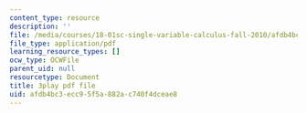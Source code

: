 ```yaml
---
content_type: resource
description: ''
file: /media/courses/18-01sc-single-variable-calculus-fall-2010/afdb4bc3ecc95f5a882ac740f4dceae8_BSAA0akmPEU.pdf
file_type: application/pdf
learning_resource_types: []
ocw_type: OCWFile
parent_uid: null
resourcetype: Document
title: 3play pdf file
uid: afdb4bc3-ecc9-5f5a-882a-c740f4dceae8
---
```

